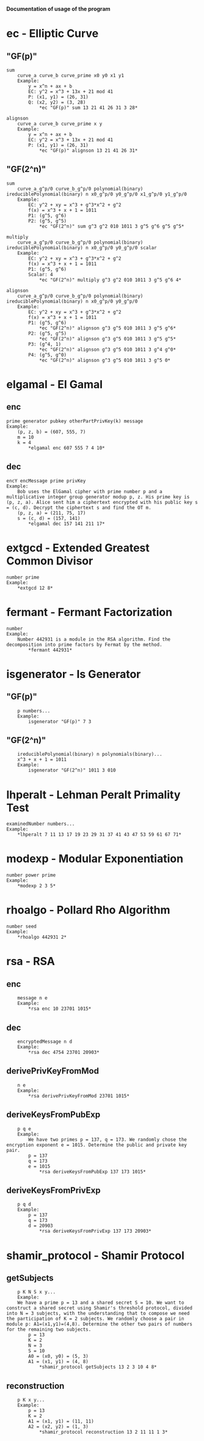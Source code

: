 
**Documentation of usage of the program**

# ec - Elliptic Curve

## "GF(p)"
    sum
        curve_a curve_b curve_prime x0 y0 x1 y1        
        Example: 
            y = x^n + ax + b
            EC: y^2 = x^3 + 13x + 21 mod 41
            P: (x1, y1) = (26, 31)
            Q: (x2, y2) = (3, 28)
                *ec "GF(p)" sum 13 21 41 26 31 3 28*

    alignson
        curve_a curve_b curve_prime x y
        Example: 
            y = x^n + ax + b
            EC: y^2 = x^3 + 13x + 21 mod 41
            P: (x1, y1) = (26, 31)            
                *ec "GF(p)" alignson 13 21 41 26 31*

## "GF(2^n)"
    sum
        curve_a_g^p/0 curve_b_g^p/0 polynomial(binary) ireduciblePolynomial(binary) n x0_g^p/0 y0_g^p/0 x1_g^p/0 y1_g^p/0
        Example:     
            EC: y^2 + xy = x^3 + g^3*x^2 + g^2
            f(x) = x^3 + x + 1 = 1011 
            P1: (g^5, g^6)
            P2: (g^5, g^5)
                *ec "GF(2^n)" sum g^3 g^2 010 1011 3 g^5 g^6 g^5 g^5*

    multiply
        curve_a_g^p/0 curve_b_g^p/0 polynomial(binary) ireduciblePolynomial(binary) n x0_g^p/0 y0_g^p/0 scalar
        Example:
            EC: y^2 + xy = x^3 + g^3*x^2 + g^2
            f(x) = x^3 + x + 1 = 1011 
            P1: (g^5, g^6)
            Scalar: 4
                *ec "GF(2^n)" multiply g^3 g^2 010 1011 3 g^5 g^6 4*

    alignson
        curve_a_g^p/0 curve_b_g^p/0 polynomial(binary) ireduciblePolynomial(binary) n x0_g^p/0 y0_g^p/0
        Example:
            EC: y^2 + xy = x^3 + g^3*x^2 + g^2
            f(x) = x^3 + x + 1 = 1011              
            P1: (g^5, g^6)
                *ec "GF(2^n)" alignson g^3 g^5 010 1011 3 g^5 g^6*
            P2: (g^5, g^5)
                *ec "GF(2^n)" alignson g^3 g^5 010 1011 3 g^5 g^5*
            P3: (g^4, 1)
                *ec "GF(2^n)" alignson g^3 g^5 010 1011 3 g^4 g^0*
            P4: (g^5, g^0)
                *ec "GF(2^n)" alignson g^3 g^5 010 1011 3 g^5 0*
                

# elgamal - El Gamal

## enc
    prime generator pubkey otherPartPrivKey(k) message 
    Example: 
        (p, z, b) = (607, 555, 7)
        m = 10
        k = 4
            *elgamal enc 607 555 7 4 10*
## dec
    encY encMessage prime privKey
    Example:
        Bob uses the ElGamal cipher with prime number p and a multiplicative integer group generator modup p, z. His prime key is (p, z, a). Alice sent him a ciphertext encrypted with his public key s = (c, d). Decrypt the ciphertext s and find the OT m.
        (p, z, a) = (211, 75, 17) 
        s = (c, d) = (157, 141)
            *elgamal dec 157 141 211 17*

# extgcd - Extended Greatest Common Divisor

    number prime
    Example:
        *extgcd 12 8*

# fermant - Fermant Factorization

    number
    Example:
        Number 442931 is a module in the RSA algorithm. Find the decomposition into prime factors by Fermat by the method.
            *fermant 442931*

# isgenerator - Is Generator

## "GF(p)"
        p numbers...
        Example:
            isgenerator "GF(p)" 7 3

## "GF(2^n)"
        ireduciblePolynomial(binary) n polynomials(binary)...
        x^3 + x + 1 = 1011
        Example:
            isgenerator "GF(2^n)" 1011 3 010
            
# lhperalt - Lehman Peralt Primality Test

    examinedNumber numbers...
    Example: 
        *lhperalt 7 11 13 17 19 23 29 31 37 41 43 47 53 59 61 67 71*

# modexp - Modular Exponentiation

    number power prime
    Example: 
        *modexp 2 3 5*

# rhoalgo - Pollard Rho Algorithm

    number seed
    Example:
        *rhoalgo 442931 2*

# rsa - RSA

## enc
        message n e
        Example:
            *rsa enc 10 23701 1015*

## dec
        encryptedMessage n d
        Example:
            *rsa dec 4754 23701 20903*

## derivePrivKeyFromMod
        n e
        Example:
            *rsa derivePrivKeyFromMod 23701 1015*

## deriveKeysFromPubExp
        p q e
        Example:
            We have two primes p = 137, q = 173. We randomly chose the encryption exponent e = 1015. Determine the public and private key pair.
            p = 137
            q = 173
            e = 1015
                *rsa deriveKeysFromPubExp 137 173 1015*

## deriveKeysFromPrivExp
        p q d
        Example:
            p = 137
            q = 173
            d = 20903
                *rsa deriveKeysFromPrivExp 137 173 20903*
            
# shamir_protocol - Shamir Protocol

## getSubjects
        p K N S x y...
        Example:
        We have a prime p = 13 and a shared secret S = 10. We want to construct a shared secret using Shamir's threshold protocol, divided into N = 3 subjects, with the understanding that to compose we need the participation of K = 2 subjects. We randomly choose a pair in module p: A1=(x1,y1)=(4,8). Determine the other two pairs of numbers for the remaining two subjects.
            p = 13
            K = 2
            N = 3
            S = 10
            A0 = (x0, y0) = (5, 3)
            A1 = (x1, y1) = (4, 8)            
                *shamir_protocol getSubjects 13 2 3 10 4 8*

## reconstruction
        p K x y...
        Example:
            p = 13
            K = 2
            A1 = (x1, y1) = (11, 11)
            A2 = (x2, y2) = (1, 3)
                *shamir_protocol reconstruction 13 2 11 11 1 3*
            
